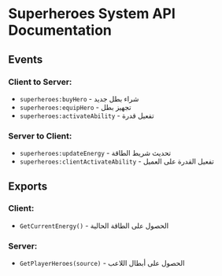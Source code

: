 # Superheroes System API Documentation

## Events

### Client to Server:
- `superheroes:buyHero` - شراء بطل جديد
- `superheroes:equipHero` - تجهيز بطل
- `superheroes:activateAbility` - تفعيل قدرة

### Server to Client:
- `superheroes:updateEnergy` - تحديث شريط الطاقة
- `superheroes:clientActivateAbility` - تفعيل القدرة على العميل

## Exports

### Client:
- `GetCurrentEnergy()` - الحصول على الطاقة الحالية

### Server:
- `GetPlayerHeroes(source)` - الحصول على أبطال اللاعب
